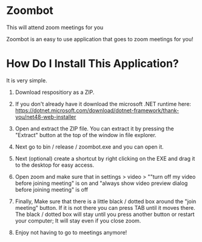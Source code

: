 # Zoombot
This will attend zoom meetings for you

Zoombot is an easy to use application that goes to zoom meetings for you!

# How Do I Install This Application?

It is very simple.

1. Download respositiory as a ZIP.

2. If you don't already have it download the microsoft .NET runtime here: https://dotnet.microsoft.com/download/dotnet-framework/thank-you/net48-web-installer

3. Open and extract the ZIP file. You can extract it by pressing the "Extract" button at the top of the window in file explorer.

4. Next go to bin / release / zoombot.exe and you can open it.

5. Next (optional) create a shortcut by right clicking on the EXE and drag it to the desktop for easy access.

6. Open zoom and make sure that in settings > video > ""turn off my video before joining meeting" is on and "always show video preview dialog before joining meeting" is off

7. Finally, Make sure that there is a little black / dotted box around the "join meeting" button. If it is not there you can press TAB until it moves there. The black / dotted box will stay until you press another button or restart your computer; It will stay even if you close zoom.

8. Enjoy not having to go to meetings anymore!

